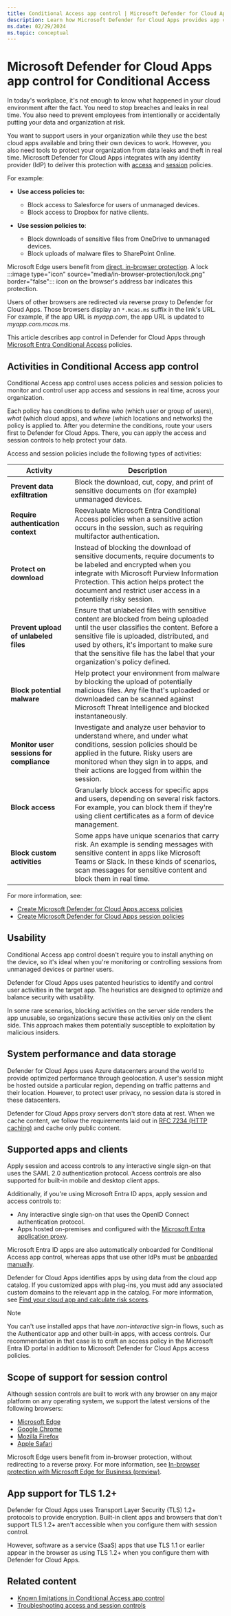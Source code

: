 ```yaml
---
title: Conditional Access app control | Microsoft Defender for Cloud Apps
description: Learn how Microsoft Defender for Cloud Apps provides app control through Microsoft Entra Conditional Access.
ms.date: 02/29/2024
ms.topic: conceptual
---
```

# Microsoft Defender for Cloud Apps app control for Conditional Access

In today's workplace, it's not enough to know what happened in your cloud environment after the fact. You need to stop breaches and leaks in real time. You also need to prevent employees from intentionally or accidentally putting your data and organization at risk.

You want to support users in your organization while they use the best cloud apps available and bring their own devices to work. However, you also need tools to protect your organization from data leaks and theft in real time. Microsoft Defender for Cloud Apps integrates with any identity provider (IdP) to deliver this protection with [access](access-policy-aad.md) and [session](session-policy-aad.md) policies.

For example:

- **Use access policies to:**

  - Block access to Salesforce for users of unmanaged devices.
  - Block access to Dropbox for native clients.

- **Use session policies to**:

  - Block downloads of sensitive files from OneDrive to unmanaged devices.
  - Block uploads of malware files to SharePoint Online.

Microsoft Edge users benefit from [direct, in-browser protection](in-browser-protection.md). A lock :::image type="icon" source="media/in-browser-protection/lock.png" border="false"::: icon on the browser's address bar indicates this protection.

Users of other browsers are redirected via reverse proxy to Defender for Cloud Apps. Those browsers display an `*.mcas.ms` suffix in the link's URL. For example, if the app URL is *myapp.com*, the app URL is updated to *myapp.com.mcas.ms*.

This article describes app control in Defender for Cloud Apps through [Microsoft Entra Conditional Access](/entra/identity/conditional-access/overview) policies.

## Activities in Conditional Access app control

Conditional Access app control uses access policies and session policies to monitor and control user app access and sessions in real time, across your organization.

Each policy has conditions to define *who* (which user or group of users), *what* (which cloud apps), and *where* (which locations and networks) the policy is applied to. After you determine the conditions, route your users first to Defender for Cloud Apps. There, you can apply the access and session controls to help protect your data.

Access and session policies include the following types of activities:

|Activity |Description |
|---------|---------|
|**Prevent data exfiltration** |Block the download, cut, copy, and print of sensitive documents on (for example) unmanaged devices. |
| **Require authentication context** |Reevaluate Microsoft Entra Conditional Access policies when a sensitive action occurs in the session, such as requiring multifactor authentication. |
|**Protect on download** |Instead of blocking the download of sensitive documents, require documents to be labeled and encrypted when you integrate with Microsoft Purview Information Protection. This action helps protect the document and restrict user access in a potentially risky session. |
|**Prevent upload of unlabeled files** |Ensure that unlabeled files with sensitive content are blocked from being uploaded until the user classifies the content. Before a sensitive file is uploaded, distributed, and used by others, it's important to make sure that the sensitive file has the label that your organization's policy defined. |
|**Block potential malware** |Help protect your environment from malware by blocking the upload of potentially malicious files. Any file that's uploaded or downloaded can be scanned against Microsoft Threat Intelligence and blocked instantaneously. |
|**Monitor user sessions for compliance** |Investigate and analyze user behavior to understand where, and under what conditions, session policies should be applied in the future. Risky users are monitored when they sign in to apps, and their actions are logged from within the session. |
|**Block access** |Granularly block access for specific apps and users, depending on several risk factors. For example, you can block them if they're using client certificates as a form of device management. |
|**Block custom activities** |Some apps have unique scenarios that carry risk. An example is sending messages with sensitive content in apps like Microsoft Teams or Slack. In these kinds of scenarios, scan messages for sensitive content and block them in real time. |

For more information, see:

- [Create Microsoft Defender for Cloud Apps access policies](access-policy-aad.md)
- [Create Microsoft Defender for Cloud Apps session policies](session-policy-aad.md)

## Usability

Conditional Access app control doesn't require you to install anything on the device, so it's ideal when you're monitoring or controlling sessions from unmanaged devices or partner users.

Defender for Cloud Apps uses patented heuristics to identify and control user activities in the target app. The heuristics are designed to optimize and balance security with usability.

In some rare scenarios, blocking activities on the server side renders the app unusable, so organizations secure these activities only on the client side. This approach makes them potentially susceptible to exploitation by malicious insiders.

## System performance and data storage

Defender for Cloud Apps uses Azure datacenters around the world to provide optimized performance through geolocation. A user's session might be hosted outside a particular region, depending on traffic patterns and their location. However, to protect user privacy, no session data is stored in these datacenters.

Defender for Cloud Apps proxy servers don't store data at rest. When we cache content, we follow the requirements laid out in [RFC 7234 (HTTP caching)](https://tools.ietf.org/html/rfc7234) and cache only public content.

## Supported apps and clients

Apply session and access controls to any interactive single sign-on that uses the SAML 2.0 authentication protocol. Access controls are also supported for built-in mobile and desktop client apps.

Additionally, if you're using Microsoft Entra ID apps, apply session and access controls to:

- Any interactive single sign-on that uses the OpenID Connect authentication protocol.
- Apps hosted on-premises and configured with the [Microsoft Entra application proxy](/entra/identity/app-proxy/application-proxy).

Microsoft Entra ID apps are also automatically onboarded for Conditional Access app control, whereas apps that use other IdPs must be [onboarded manually](conditional-access-app-control-how-to-overview.md).

Defender for Cloud Apps identifies apps by using data from the cloud app catalog. If you customized apps with plug-ins, you must add any associated custom domains to the relevant app in the catalog. For more information, see [Find your cloud app and calculate risk scores](risk-score.md).

> [!NOTE]
> You can't use installed apps that have *non-interactive* sign-in flows, such as the Authenticator app and other built-in apps, with access controls. Our recommendation in that case is to craft an access policy in the Microsoft Entra ID portal in addition to Microsoft Defender for Cloud Apps access policies.

## Scope of support for session control

Although session controls are built to work with any browser on any major platform on any operating system, we support the latest versions of the following browsers:

- [Microsoft Edge](https://www.microsoft.com/edge)
- [Google Chrome](https://www.google.com/chrome/)
- [Mozilla Firefox](https://www.mozilla.org/firefox/)
- [Apple Safari](https://www.apple.com/safari/)

Microsoft Edge users benefit from in-browser protection, without redirecting to a reverse proxy. For more information, see [In-browser protection with Microsoft Edge for Business (preview)](in-browser-protection.md).

## App support for TLS 1.2+

Defender for Cloud Apps uses Transport Layer Security (TLS) 1.2+ protocols to provide encryption. Built-in client apps and browsers that don't support TLS 1.2+ aren't accessible when you configure them with session control.

However, software as a service (SaaS) apps that use TLS 1.1 or earlier appear in the browser as using TLS 1.2+ when you configure them with Defender for Cloud Apps.

## Related content

- [Known limitations in Conditional Access app control](caac-known-issues.md)
- [Troubleshooting access and session controls](troubleshooting-proxy.md)
